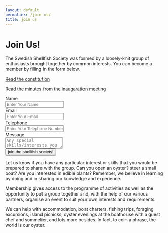 ```yaml
---
layout: default
permalink: /join-us/
title: join us
---
```


# Join Us!

The Swedish Shellfish Society was formed by a loosely-knit group of enthusiasts brought together by common interests. You can become a member by filling in the form below.

[Read the constitution](/sss_stadgar.pdf)

[Read the minutes from the inaugaration meeting](/minutes.pdf)

<div class="form">
    <form action="https://api.staticforms.xyz/submit" method="post" id="staticform">
        <input type="hidden" name="accessKey" value="99a1dbf8-a5d1-4d17-a854-4ca3397d5166">
        <input type="hidden" name="subject" value="Membership Application">
        <input type="hidden" name="redirectTo" value="https://fishingandforaging.se/thanks-for-joining">
        <div class="field">
            <label class="label">Name</label>
            <div class="control">
            <input class="input" type="text" name="name" placeholder="Enter Your Name" required>
            </div>
        </div>
        <div class="field">
            <label class="label">Email</label>
            <div class="control">
            <input class="input" type="email" name="email" placeholder="Enter Your Email" required>
            </div>
        </div>
        <div class="field">
            <label class="label">Telephone</label>
            <div class="control">
            <input class="input" type="tel" name="telephone" placeholder="Enter Your Telephone Number (optional)">
            </div>
        </div>
        <div class="field">
            <label class="label">Message</label>
            <div class="control">
            <textarea class="textarea" name="addition information" placeholder="Any special skills/interests you want to share?"></textarea>
            </div>
        </div>
        <button class="button" type="Submit">join the shellfish society!</button>
    </form>
</div>

Let us know if you have any particular interest or skills that you would be prepared to share with the group. Can you open an oyster? steer a small boat? Are you interested in edible plants? 
Remember, we believe in learning by doing and in sharing our knowledge and experience.

Membership gives access to the programme of activities as well as the opportunity to put a group together and, with the help of our various partners, organise an event to suit your own interests and requirements.  

We can help with accommodation, boat charters, fishing trips, foraging excursions, island picnicks, oyster evenings at the boathouse with a guest chef and sommelier, and lots more besides. In fact, to coin a phrase, the world is our oyster.





